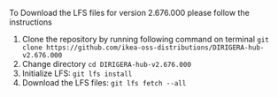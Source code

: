 To Download the LFS files for version 2.676.000 please follow the instructions

1. Clone the repository by running following command on terminal `git clone https://github.com/ikea-oss-distributions/DIRIGERA-hub-v2.676.000`
2. Change directory `cd DIRIGERA-hub-v2.676.000`
3. Initialize LFS: `git lfs install`
4. Download the LFS files: `git lfs fetch --all`
